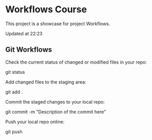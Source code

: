 # Workflows Course

This project is a showcase for project Workflows.

Updated at 22:23

## Git Workflows
Check the current status of changed or modified files in your repo:

git status

Add changed files to the staging area:

git add .

Commit the staged changes to your local repo:

git commit -m "Description of the commit here"

Push your local repo online:

git push
